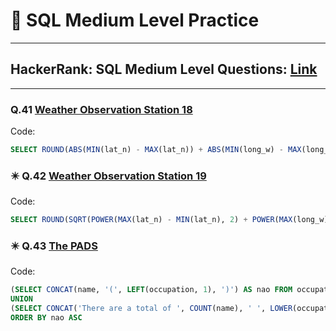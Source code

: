 # 🎯 SQL Medium Level Practice

---

## HackerRank: SQL Medium Level Questions: [Link](https://www.hackerrank.com/domains/sql?filters%5Bdifficulty%5D%5B%5D=medium)

---

### Q.41 [Weather Observation Station 18](https://www.hackerrank.com/challenges/weather-observation-station-18/problem?isFullScreen=true)
Code:
```sql
SELECT ROUND(ABS(MIN(lat_n) - MAX(lat_n)) + ABS(MIN(long_w) - MAX(long_w)), 4) FROM station
```

### ✴️ Q.42 [Weather Observation Station 19](https://www.hackerrank.com/challenges/weather-observation-station-19/problem?isFullScreen=true)
Code:
```sql
SELECT ROUND(SQRT(POWER(MAX(lat_n) - MIN(lat_n), 2) + POWER(MAX(long_w) - MIN(long_w), 2)), 4) FROM station
```

### ✴️ Q.43 [The PADS](https://www.hackerrank.com/challenges/the-pads/problem?isFullScreen=true)
Code:
```sql
(SELECT CONCAT(name, '(', LEFT(occupation, 1), ')') AS nao FROM occupations)
UNION
(SELECT CONCAT('There are a total of ', COUNT(name), ' ', LOWER(occupation), 's.') FROM occupations GROUP BY occupation ORDER BY COUNT(name) ASC, occupation ASC)
ORDER BY nao ASC
```




<!-- Template:
### Q. []()
Code:
```sql

```
-->
